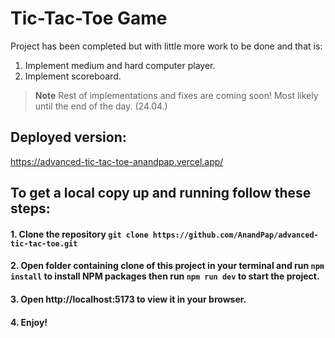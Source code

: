 # Tic-Tac-Toe Game

Project has been completed but with little more work to be done and that is:

1. Implement medium and hard computer player.
2. Implement scoreboard.

> **Note** Rest of implementations and fixes are coming soon! Most likely until the end of the day. (24.04.)

## Deployed version:

https://advanced-tic-tac-toe-anandpap.vercel.app/

## To get a local copy up and running follow these steps:

#### 1. Clone the repository `git clone https://github.com/AnandPap/advanced-tic-tac-toe.git`

#### 2. Open folder containing clone of this project in your terminal and run `npm install` to install NPM packages then run `npm run dev` to start the project.

#### 3. Open http://localhost:5173 to view it in your browser.

#### 4. Enjoy!

